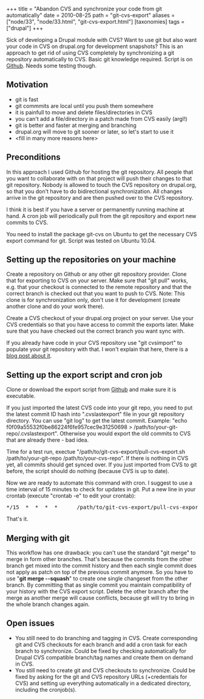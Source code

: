 +++
title = "Abandon CVS and synchronize your code from git automatically"
date = 2010-08-25
path = "git-cvs-export"
aliases = ["node/33", "node/33.html", "git-cvs-export.html"]
[taxonomies]
tags = ["drupal"]
+++

<p>
	Sick of developing a Drupal module with CVS? Want to use git but also want your code in CVS on drupal.org for development snapshots? This is an approach to get rid of using CVS completely by synchronizing a git repository automatically to CVS. Basic git knowledge required. Script is on <a href="http://github.com/klausi/git-cvs-export">Github</a>. Needs some testing though.</p>
<!-- more -->
<h2>
	Motivation</h2>
<ul>
	<li>
		git is fast</li>
	<li>
		git commmits are local until you push them somewhere</li>
	<li>
		it is painfull to move and delete files/directories in CVS</li>
	<li>
		you can&#39;t add a file/directory in a patch made from CVS easily (argl!)</li>
	<li>
		git is better and faster at merging and branching</li>
	<li>
		drupal.org will move to git sooner or later, so let&#39;s start to use it</li>
	<li>
		&lt;fill in many more reasons here&gt;</li>
</ul>
<h2>
	Preconditions</h2>
<p>
	In this approach I used Github for hosting the git repository. All people that you want to collaborate with on that project will push their changes to that git repository. Nobody is allowed to touch the CVS repository on drupal.org, so that you don&#39;t have to do bidirectional synchronization. All changes arrive in the git repository and are then pushed over to the CVS repository.</p>
<p>
	I think it is best if you have a server or permanently running machine at hand. A cron job will periodically pull from the git repository and export new commits to CVS.</p>
<p>
	You need to install the package git-cvs on Ubuntu to get the necessary CVS export command for git. Script was tested on Ubuntu 10.04.</p>
<h2>
	Setting up the repositories on your machine</h2>
<p>
	Create a repository on Github or any other git repository provider. Clone that for exporting to CVS on your server. Make sure that &quot;git pull&quot; works, e.g. that your checkout is connected to the remote repository and that the correct branch is checked out that you want to push to CVS. Note: This clone is for synchronization only, don&#39;t use it for development (create another clone and do your work there).</p>
<p>
	Create a CVS checkout of your drupal.org project on your server. Use your CVS credentials so that you have access to commit the exports later. Make sure that you have checked out the correct branch you want sync with.</p>
<p>
	If you already have code in your CVS repository use &quot;git cvsimport&quot; to populate your git repository with that. I won&#39;t explain that here, there is a <a href="http://maymay.net/blog/2008/04/15/how-to-import-cvs-code-repositories-into-git-using-git-cvsimport/">blog post about it</a>.</p>
<h2>
	Setting up the export script and cron job</h2>
<p>
	Clone or download the export script from <a href="http://github.com/klausi/git-cvs-export">Github</a> and make sure it is executable.</p>
<p>
	If you just imported the latest CVS code into your git repo, you need to put the latest commit ID hash into &quot;.cvslastexport&quot; file in your git repository directory. You can use &quot;git log&quot; to get the latest commit. Example: &quot;echo f0f09a55532f0be86224f6fe957cec9e31250698 &gt; /path/to/your-git-repo/.cvslastexport&quot;. Otherwise you would export the old commits to CVS that are already there - bad idea.</p>
<p>
	Time for a test run, exectue &quot;/path/to/git-cvs-export/pull-cvs-export.sh /path/to/your-git-repo /path/to/your-cvs-repo&quot;. If there is nothing in CVS yet, all commits should get synced over. If you just imported from CVS to git before, the script should do nothing (because CVS is up to date).</p>
<p>
	Now we are ready to automate this command with cron. I suggest to use a time interval of 15 minutes to check for updates in git. Put a new line in your crontab (execute &quot;crontab -e&quot; to edit your crontab):</p>
<pre>
*/15  *  *  *  *      /path/to/git-cvs-export/pull-cvs-export.sh /path/to/your-git-repo /path/to/your-cvs-repo</pre>
<p>
	That&#39;s it.</p>
<h2>
	Merging with git</h2>
<p>
	This workflow has one drawback: you can&#39;t use the standard &quot;git merge&quot; to merge in form other branches. That&#39;s because the commits from the other branch get mixed into the commit history and then each single commit does not apply as patch on top of the previous commit anymore. So you have to use &quot;<strong>git merge --squash</strong>&quot; to create one single changeset from the other branch. By committing that as single commit you maintain compatibility of your history with the CVS export script. Delete the other branch after the merge as another merge will cause conflicts, because git will try to bring in the whole branch changes again.</p>
<h2>
	Open issues</h2>
<ul>
	<li>
		You still need to do branching and tagging in CVS. Create corresponding git and CVS checkouts for each branch and add a cron task for each branch to synchronize. Could be fixed by checking automatically for Drupal CVS compatible branch/tag names and create them on demand in CVS.</li>
	<li>
		You still need to create git and CVS checkouts to synchronize. Could be fixed by asking for the git and CVS repository URLs (+credentials for CVS) and setting up everything automatically in a dedicated directory, including the cronjob(s).</li>
</ul>

        